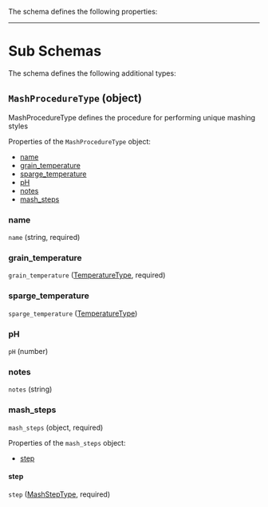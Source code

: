 The schema defines the following properties:

---

# Sub Schemas

The schema defines the following additional types:

## `MashProcedureType` (object)

MashProcedureType defines the procedure for performing unique mashing styles

Properties of the `MashProcedureType` object:

* [name](#name)
* [grain_temperature](#grain_temperature)
* [sparge_temperature](#sparge_temperature)
* [pH](#pH)
* [notes](#notes)
* [mash_steps](#mash_steps)

### name
 `name` (string, required)

### grain_temperature
 `grain_temperature` ([TemperatureType](measureable_units.json.md/#TemperatureType), required)

### sparge_temperature
 `sparge_temperature` ([TemperatureType](measureable_units.json.md/#TemperatureType))

### pH
 `pH` (number)

### notes
 `notes` (string)

### mash_steps
 `mash_steps` (object, required)

Properties of the `mash_steps` object:

* [step](#step)

#### step
 `step` ([MashStepType](mash_step.json.md/#MashStepType), required)